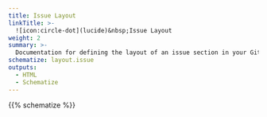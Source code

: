 ```yaml
---
title: Issue Layout
linkTitle: >-
  ![icon:circle-dot](lucide)&nbsp;Issue Layout
weight: 2
summary: >-
  Documentation for defining the layout of an issue section in your GitHub dashboard.
schematize: layout.issue
outputs:
  - HTML
  - Schematize
---
```


{{% schematize %}}
